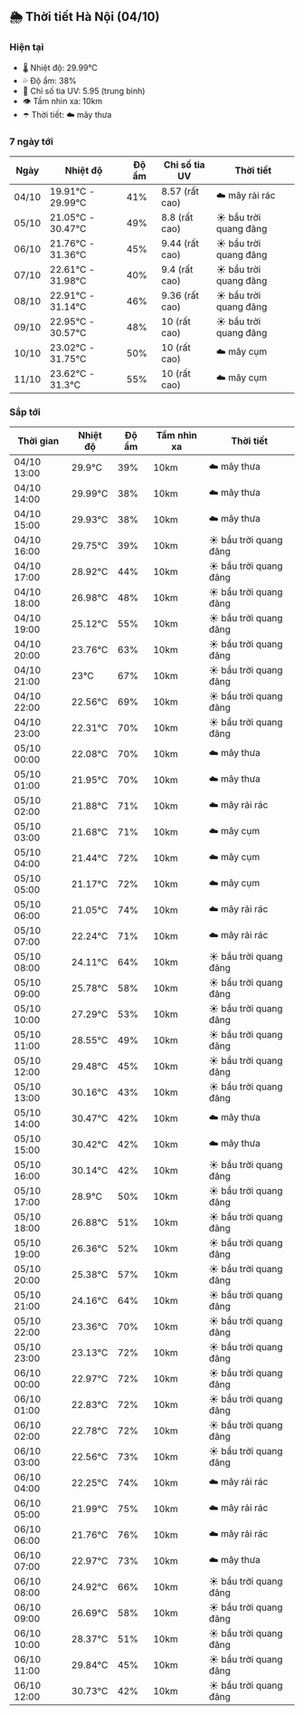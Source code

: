 ## 🌦️ Thời tiết Hà Nội (04/10)

### Hiện tại

- 🌡️ Nhiệt độ: 29.99℃
- 💦 Độ ẩm: 38%
- 🌟 Chỉ số tia UV: 5.95 (trung bình)
- 👁️ Tầm nhìn xa: 10km
- ☂️ Thời tiết: ☁️ mây thưa

### 7 ngày tới

| Ngày | Nhiệt độ | Độ ẩm | Chỉ số tia UV | Thời tiết |
| --- | --- | --- | --- | --- |
| 04/10 | 19.91℃ - 29.99℃ | 41% | 8.57 (rất cao) | ☁️ mây rải rác |
| 05/10 | 21.05℃ - 30.47℃ | 49% | 8.8 (rất cao) | ☀️ bầu trời quang đãng |
| 06/10 | 21.76℃ - 31.36℃ | 45% | 9.44 (rất cao) | ☀️ bầu trời quang đãng |
| 07/10 | 22.61℃ - 31.98℃ | 40% | 9.4 (rất cao) | ☀️ bầu trời quang đãng |
| 08/10 | 22.91℃ - 31.14℃ | 46% | 9.36 (rất cao) | ☀️ bầu trời quang đãng |
| 09/10 | 22.95℃ - 30.57℃ | 48% | 10 (rất cao) | ☀️ bầu trời quang đãng |
| 10/10 | 23.02℃ - 31.75℃ | 50% | 10 (rất cao) | ☁️ mây cụm |
| 11/10 | 23.62℃ - 31.3℃ | 55% | 10 (rất cao) | ☁️ mây cụm |

### Sắp tới

| Thời gian | Nhiệt độ | Độ ẩm | Tầm nhìn xa | Thời tiết |
| --- | --- | --- | --- | --- |
| 04/10 13:00 | 29.9℃ | 39% | 10km | ☁️ mây thưa |
| 04/10 14:00 | 29.99℃ | 38% | 10km | ☁️ mây thưa |
| 04/10 15:00 | 29.93℃ | 38% | 10km | ☁️ mây thưa |
| 04/10 16:00 | 29.75℃ | 39% | 10km | ☀️ bầu trời quang đãng |
| 04/10 17:00 | 28.92℃ | 44% | 10km | ☀️ bầu trời quang đãng |
| 04/10 18:00 | 26.98℃ | 48% | 10km | ☀️ bầu trời quang đãng |
| 04/10 19:00 | 25.12℃ | 55% | 10km | ☀️ bầu trời quang đãng |
| 04/10 20:00 | 23.76℃ | 63% | 10km | ☀️ bầu trời quang đãng |
| 04/10 21:00 | 23℃ | 67% | 10km | ☀️ bầu trời quang đãng |
| 04/10 22:00 | 22.56℃ | 69% | 10km | ☀️ bầu trời quang đãng |
| 04/10 23:00 | 22.31℃ | 70% | 10km | ☀️ bầu trời quang đãng |
| 05/10 00:00 | 22.08℃ | 70% | 10km | ☁️ mây thưa |
| 05/10 01:00 | 21.95℃ | 70% | 10km | ☁️ mây thưa |
| 05/10 02:00 | 21.88℃ | 71% | 10km | ☁️ mây rải rác |
| 05/10 03:00 | 21.68℃ | 71% | 10km | ☁️ mây cụm |
| 05/10 04:00 | 21.44℃ | 72% | 10km | ☁️ mây cụm |
| 05/10 05:00 | 21.17℃ | 72% | 10km | ☁️ mây cụm |
| 05/10 06:00 | 21.05℃ | 74% | 10km | ☁️ mây rải rác |
| 05/10 07:00 | 22.24℃ | 71% | 10km | ☁️ mây rải rác |
| 05/10 08:00 | 24.11℃ | 64% | 10km | ☀️ bầu trời quang đãng |
| 05/10 09:00 | 25.78℃ | 58% | 10km | ☀️ bầu trời quang đãng |
| 05/10 10:00 | 27.29℃ | 53% | 10km | ☀️ bầu trời quang đãng |
| 05/10 11:00 | 28.55℃ | 49% | 10km | ☀️ bầu trời quang đãng |
| 05/10 12:00 | 29.48℃ | 45% | 10km | ☀️ bầu trời quang đãng |
| 05/10 13:00 | 30.16℃ | 43% | 10km | ☀️ bầu trời quang đãng |
| 05/10 14:00 | 30.47℃ | 42% | 10km | ☁️ mây thưa |
| 05/10 15:00 | 30.42℃ | 42% | 10km | ☁️ mây thưa |
| 05/10 16:00 | 30.14℃ | 42% | 10km | ☀️ bầu trời quang đãng |
| 05/10 17:00 | 28.9℃ | 50% | 10km | ☀️ bầu trời quang đãng |
| 05/10 18:00 | 26.88℃ | 51% | 10km | ☀️ bầu trời quang đãng |
| 05/10 19:00 | 26.36℃ | 52% | 10km | ☀️ bầu trời quang đãng |
| 05/10 20:00 | 25.38℃ | 57% | 10km | ☀️ bầu trời quang đãng |
| 05/10 21:00 | 24.16℃ | 64% | 10km | ☀️ bầu trời quang đãng |
| 05/10 22:00 | 23.36℃ | 70% | 10km | ☀️ bầu trời quang đãng |
| 05/10 23:00 | 23.13℃ | 72% | 10km | ☀️ bầu trời quang đãng |
| 06/10 00:00 | 22.97℃ | 72% | 10km | ☀️ bầu trời quang đãng |
| 06/10 01:00 | 22.83℃ | 72% | 10km | ☀️ bầu trời quang đãng |
| 06/10 02:00 | 22.78℃ | 72% | 10km | ☀️ bầu trời quang đãng |
| 06/10 03:00 | 22.56℃ | 73% | 10km | ☀️ bầu trời quang đãng |
| 06/10 04:00 | 22.25℃ | 74% | 10km | ☁️ mây rải rác |
| 06/10 05:00 | 21.99℃ | 75% | 10km | ☁️ mây rải rác |
| 06/10 06:00 | 21.76℃ | 76% | 10km | ☁️ mây rải rác |
| 06/10 07:00 | 22.97℃ | 73% | 10km | ☁️ mây thưa |
| 06/10 08:00 | 24.92℃ | 66% | 10km | ☀️ bầu trời quang đãng |
| 06/10 09:00 | 26.69℃ | 58% | 10km | ☀️ bầu trời quang đãng |
| 06/10 10:00 | 28.37℃ | 51% | 10km | ☀️ bầu trời quang đãng |
| 06/10 11:00 | 29.84℃ | 45% | 10km | ☀️ bầu trời quang đãng |
| 06/10 12:00 | 30.73℃ | 42% | 10km | ☀️ bầu trời quang đãng |
